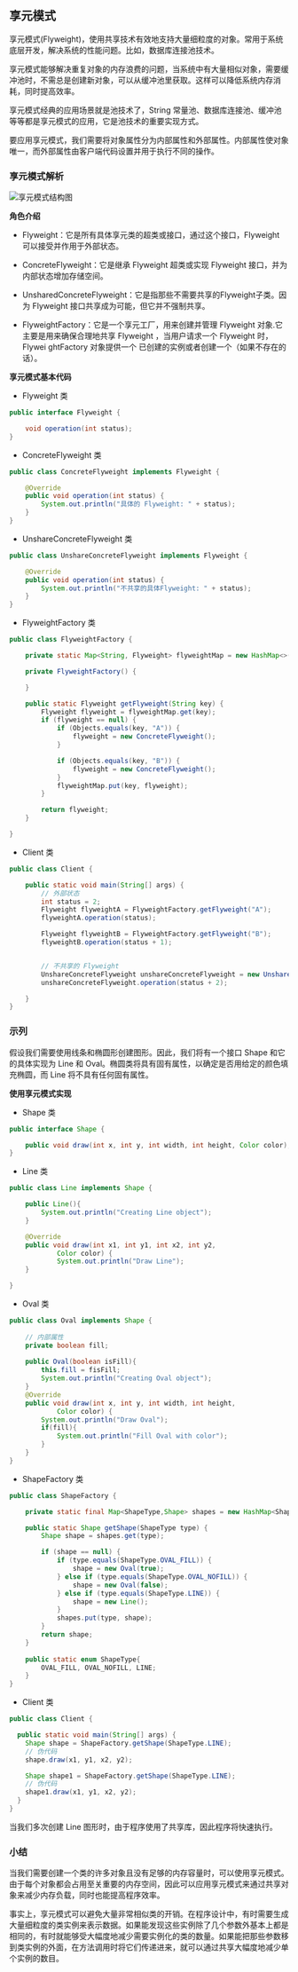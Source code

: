 ## 享元模式

享元模式(Flyweight)，使用共享技术有效地支持大量细粒度的对象。常用于系统底层开发，解决系统的性能问题。比如，数据库连接池技术。

享元模式能够解决重复对象的内存浪费的问题，当系统中有大量相似对象，需要缓冲池时，不需总是创建新对象，可以从缓冲池里获取。这样可以降低系统内存消耗，同时提高效率。

享元模式经典的应用场景就是池技术了，String 常量池、数据库连接池、缓冲池等等都是享元模式的应用，它是池技术的重要实现方式。

要应用享元模式，我们需要将对象属性分为内部属性和外部属性。内部属性使对象唯一，而外部属性由客户端代码设置并用于执行不同的操作。

### 享元模式解析

![享元模式结构图](./asset/imgs/flyweight.png)

**角色介绍**

- Flyweight：它是所有具体享元类的超类或接口，通过这个接口，Flyweight 可以接受并作用于外部状态。

- ConcreteFlyweight：它是继承 Flyweight 超类或实现 Flyweight 接口，并为内部状态增加存储空间。

- UnsharedConcreteFlyweight：它是指那些不需要共享的Flyweight子类。因为 Flyweight 接口共享成为可能，但它并不强制共享。

- FlyweightFactory：它是一个享元工厂，用来创建并管理 Flyweight 对象.它主要是用来确保合理地共享 Flyweight ，当用户请求一个 Flyweight 时，Flywei ghtFactory 对象提供一个 已创建的实例或者创建一个（如果不存在的话）。

**享元模式基本代码**

- Flyweight 类

```java
public interface Flyweight {

    void operation(int status);
}
```

- ConcreteFlyweight 类

```java
public class ConcreteFlyweight implements Flyweight {

    @Override
    public void operation(int status) {
        System.out.println("具体的 Flyweight: " + status);
    }
}
```

- UnshareConcreteFlyweight 类

```java
public class UnshareConcreteFlyweight implements Flyweight {

    @Override
    public void operation(int status) {
        System.out.println("不共享的具体Flyweight: " + status);
    }
}
```

- FlyweightFactory 类

```java
public class FlyweightFactory {

    private static Map<String, Flyweight> flyweightMap = new HashMap<>();

    private FlyweightFactory() {

    }

    public static Flyweight getFlyweight(String key) {
        Flyweight flyweight = flyweightMap.get(key);
        if (flyweight == null) {
            if (Objects.equals(key, "A")) {
                flyweight = new ConcreteFlyweight();
            }

            if (Objects.equals(key, "B")) {
                flyweight = new ConcreteFlyweight();
            }
            flyweightMap.put(key, flyweight);
        }

        return flyweight;
    }

}
```

- Client 类

```java
public class Client {

    public static void main(String[] args) {
        // 外部状态
        int status = 2;
        Flyweight flyweightA = FlyweightFactory.getFlyweight("A");
        flyweightA.operation(status);

        Flyweight flyweightB = FlyweightFactory.getFlyweight("B");
        flyweightB.operation(status + 1);


        // 不共享的 Flyweight
        UnshareConcreteFlyweight unshareConcreteFlyweight = new UnshareConcreteFlyweight();
        unshareConcreteFlyweight.operation(status + 2);

    }
}
```

### 示列

假设我们需要使用线条和椭圆形创建图形。因此，我们将有一个接口 Shape 和它的具体实现为 Line 和 Oval。椭圆类将具有固有属性，以确定是否用给定的颜色填充椭圆，而 Line 将不具有任何固有属性。

**使用享元模式实现**

- Shape 类

```java
public interface Shape {

	public void draw(int x, int y, int width, int height, Color color);
}
```

- Line 类

```java
public class Line implements Shape {

	public Line(){
		System.out.println("Creating Line object");
	}

	@Override
	public void draw(int x1, int y1, int x2, int y2,
			Color color) {
			System.out.println("Draw Line");
	}

}
```

- Oval 类

```java
public class Oval implements Shape {
	
	// 内部属性
	private boolean fill;
	
	public Oval(boolean isFill){
		this.fill = fisFill;
		System.out.println("Creating Oval object");
	}
	@Override
	public void draw(int x, int y, int width, int height,
			Color color) {
		System.out.println("Draw Oval");
		if(fill){
			System.out.println("Fill Oval with color");
		}
	}
}
```

- ShapeFactory 类

```java
public class ShapeFactory {

	private static final Map<ShapeType,Shape> shapes = new HashMap<ShapeType,Shape>();

	public static Shape getShape(ShapeType type) {
		Shape shape = shapes.get(type);

		if (shape == null) {
			if (type.equals(ShapeType.OVAL_FILL)) {
				shape = new Oval(true);
			} else if (type.equals(ShapeType.OVAL_NOFILL)) {
				shape = new Oval(false);
			} else if (type.equals(ShapeType.LINE)) {
				shape = new Line();
			}
			shapes.put(type, shape);
		}
		return shape;
	}
	
	public static enum ShapeType{
		OVAL_FILL, OVAL_NOFILL, LINE;
	}
}
```

- Client 类

```java
public class Client {

  public static void main(String[] args) {
    Shape shape = ShapeFactory.getShape(ShapeType.LINE);
    // 伪代码
    shape.draw(x1, y1, x2, y2);

    Shape shape1 = ShapeFactory.getShape(ShapeType.LINE);
    // 伪代码
    shape1.draw(x1, y1, x2, y2);
  }
}
```

当我们多次创建 Line 图形时，由于程序使用了共享库，因此程序将快速执行。

### 小结

当我们需要创建一个类的许多对象且没有足够的内存容量时，可以使用享元模式。由于每个对象都会占用至关重要的内存空间，因此可以应用享元模式来通过共享对象来减少内存负载，同时也能提高程序效率。

事实上，享元模式可以避免大量非常相似类的开销。在程序设计中，有时需要生成大量细粒度的类实例来表示数据。如果能发现这些实例除了几个参数外基本上都是相同的，有时就能够受大幅度地减少需要实例化的类的数量。如果能把那些参数移到类实例的外面，在方法调用时将它们传递进来，就可以通过共享大幅度地减少单个实例的数目。
